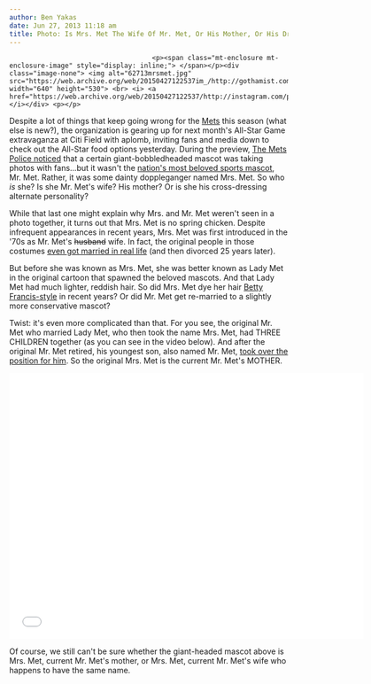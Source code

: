 ```yaml
---
author: Ben Yakas
date: Jun 27, 2013 11:18 am
title: Photo: Is Mrs. Met The Wife Of Mr. Met, Or His Mother, Or His Drag Persona?
---
```


	
										<p><span class="mt-enclosure mt-enclosure-image" style="display: inline;"> </span></p><div class="image-none"> <img alt="62713mrsmet.jpg" src="https://web.archive.org/web/20150427122537im_/http://gothamist.com/attachments/byakas/62713mrsmet.jpg" width="640" height="530"> <br> <i> <a href="https://web.archive.org/web/20150427122537/http://instagram.com/p/bBux37IxD0/">coopz22</a></i></div> <p></p>

<p>Despite a lot of things that keep going wrong for the <a href="https://web.archive.org/web/20150427122537/http://gothamist.com/tags/mets">Mets</a> this season (what else is new?), the organization is gearing up for next month&apos;s All-Star Game extravaganza at Citi Field with aplomb, inviting fans and media down to check out the All-Star food options yesterday. During the preview, <a href="https://web.archive.org/web/20150427122537/http://metspolice.com/2013/06/26/breaking-mrs-met-costume-appeared/">The Mets Police noticed</a> that a certain giant-bobbledheaded mascot was taking photos with fans...but it wasn&apos;t the <a href="https://web.archive.org/web/20150427122537/http://gothamist.com/2012/05/02/duh_mr_met_is_the_consensus_best_ma.php">nation&apos;s most beloved sports mascot</a>, Mr. Met. Rather, it was some dainty doppleganger named Mrs. Met. So who <em>is</em> she? Is she Mr. Met&apos;s wife? His mother? Or is she his cross-dressing alternate personality?</p>

<p>While that last one might explain why Mrs. and Mr. Met weren&apos;t seen in a photo together, it turns out that Mrs. Met is no spring chicken. Despite infrequent appearances in recent years, Mrs. Met was first introduced in the &apos;70s as Mr. Met&apos;s <strike>husband</strike> wife. In fact, the original people in those costumes <a href="https://web.archive.org/web/20150427122537/http://www.uni-watch.com/2011/06/14/an-interview-with-a-former-mlb-mascot/">even got married in real life</a> (and then divorced 25 years later). </p>

<p>But before she was known as Mrs. Met, she was better known as Lady Met in the original cartoon that spawned the beloved mascots. And that Lady Met had much lighter, reddish hair. So did Mrs. Met dye her hair <a href="https://web.archive.org/web/20150427122537/http://www.allure.com/beauty-trends/blogs/daily-beauty-reporter/2013/04/mad-men-betty-brunette-hair.html">Betty Francis-style</a> in recent years? Or did Mr. Met get re-married to a slightly more conservative mascot?</p>

<p>Twist: it&apos;s even more complicated than that. For you see, the original Mr. Met who married Lady Met, who then took the name Mrs. Met, had THREE CHILDREN together (as you can see in the video below). And after the original Mr. Met retired, his youngest son, also named Mr. Met, <a href="https://web.archive.org/web/20150427122537/http://metspolice.com/2013/05/12/mr-mets-mom-connecting-the-family-tree/">took over the position for him</a>. So the original Mrs. Met is the current Mr. Met&apos;s MOTHER. </p>

<p><iframe width="640" height="480" src="//web.archive.org/web/20150427122537if_/http://www.youtube.com/embed/rSnmOxUkZFE" frameborder="0" allowfullscreen></iframe></p>

<p>Of course, we still can&apos;t be sure whether the giant-headed mascot above is Mrs. Met, current Mr. Met&apos;s mother, or Mrs. Met, current Mr. Met&apos;s wife who happens to have the same name.</p>					
										
									
				
